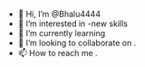 - 👋 Hi, I’m @Bhalu4444
- 👀 I’m interested in -new skills
- 🌱 I’m currently learning 
- 💞️ I’m looking to collaborate on . 
- 📫 How to reach me .

<!---
Bhalu4444/Bhalu4444 is a ✨ special ✨ repository because its `README.md` (this file) appears on your GitHub profile.
You can click the Preview link to take a look at your changes.
--->
